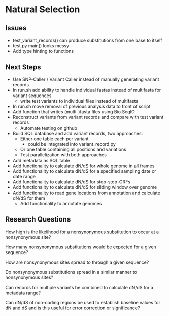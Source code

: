 # Natural Selection
## Issues
- test_variant_records() can produce substitutions from one base to itself
- test.py main() looks messy
- Add type hinting to functions

## Next Steps
- Use SNP-Caller / Variant Caller instead of manually generating variant records
- In run.sh add ability to handle individual fastas instead of multifasta for variant sequences
    - write test variants to individual files instead of multifasta
- In run.sh move removal of previous analysis data to front of script
- Add function that writes (multi-)fasta files using Bio.SeqIO
- Reconstruct variants from variant records and compare with test variant records
    - Automate testing on github
- Build SQL database and add variant records, two approaches:
    - Either one table each per variant
        - could be integrated into variant_record.py
    - Or one table containing all positions and variations
    - Test parallelization with both approaches
- Add metadata as SQL table
- Add functionality to calculate dN/dS for whole genome in all frames
- Add functionality to calculate dN/dS for a specified sampling date or date range
- Add functionality to calculate dN/dS for stop-stop-ORFs
- Add functionality to calculate dN/dS for sliding window over genome
- Add functionality to read gene locations from annotation and calculate dN/dS for them
    - Add functionality to annotate genomes

## Research Questions
How high is the likelihood for a nonsynonymous substitution to occur at a nonsynonymous site?

How many nonsynonymous substitutions would be expected for a given sequence?

How are nonsynonymous sites spread to through a given sequence?

Do nonsynonymous substitutions spread in a similar manner to nonsynonymous sites?

Can records for multiple variants be combined to calculate dN/dS for a metadata range?

Can dN/dS of non-coding regions be used to establish baseline values for dN and dS and is this useful for error correction or significance?